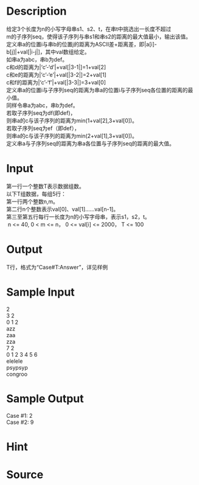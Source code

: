 
# Description

<div class="content"><div>给定3个长度为n的小写字母串s1、s2、t，在串t中挑选出一长度不超过</div>
<div>m的子序列seq，使得该子序列与串s1和串s2的距离的最大值最小，输出该值。</div>
<div>定义串a的位置i与串b的位置j的距离为ASCII差+距离差，即|a[i]-</div>
<div>b[j]|+val[|i-j|]，其中val数组给定。</div>
<div>如串a为abc，串b为def。</div>
<div>c和d的距离为|‘c’-‘d’|+val[|3-1|]=1+val[2]</div>
<div>c和e的距离为|‘c’-‘e’|+val[|3-2|]=2+val[1]</div>
<div>c和f的距离为|‘c’-‘f’|+val[|3-3|]=3+val[0]</div>
<div>定义串a的位置i与子序列seq的距离为串a的位置i与子序列seq各位置的距离的最小值。</div>
<div>同样令串a为abc，串b为def。</div>
<div>若取子序列seq为df(即def)，</div>
<div>则串a的c与该子序列的距离为min(1+val[2],3+val[0])。</div>
<div>若取子序列seq为ef（即def），</div>
<div>则串a的c与该子序列的距离为min(2+val[1],3+val[0])。</div>
<div>定义串a与子序列seq的距离为串a各位置与子序列seq的距离的最大值。</div>
<p></p></div>

# Input

<div class="content"><div>第一行一个整数T表示数据组数。</div>
<div>以下T组数据，每组5行：</div>
<div>第一行两个整数n,m。</div>
<div>第二行n个整数表示val[0]、val[1]……val[n-1]。</div>
<div>第三至第五行每行一长度为n的小写字母串，表示s1，s2，t。</div>
<div> n &lt;= 40, 0 &lt; m &lt;= n， 0 &lt;= val[i] &lt;= 2000， T &lt;= 100</div>
<p></p></div>

# Output

<div class="content"><div>T行，格式为“Case#T:Answer”，详见样例</div>
<p></p></div>

# Sample Input

<div class="content"><span class="sampledata">2<br/>
3 2<br/>
0 1 2<br/>
azz<br/>
zaa<br/>
zza<br/>
7 2<br/>
0 1 2 3 4 5 6<br/>
elelele<br/>
psypsyp<br/>
congroo</span></div>

# Sample Output

<div class="content"><span class="sampledata">Case #1: 2<br/>
Case #2: 9<br/>
</span></div>

# Hint

<div class="content"><p></p></div>

# Source

<div class="content"><p><a href="problemset.php?search="></a></p></div>

